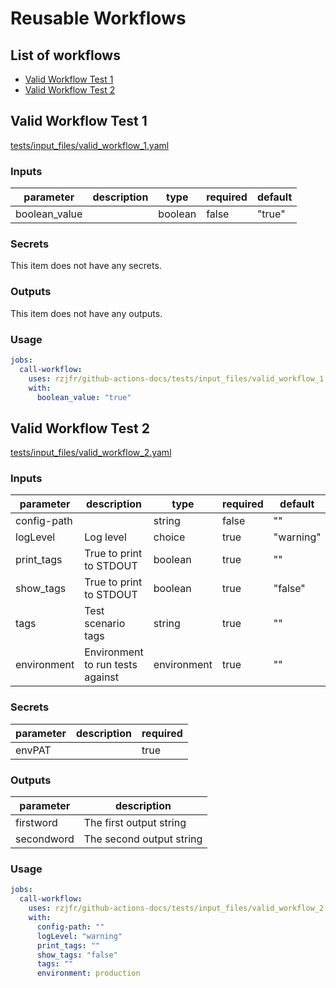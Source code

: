 # <!-- BEGIN_GH_DOCS_TITLE -->Reusable Workflows<!-- END_GH_DOCS_TITLE -->

## <!-- BEGIN_GH_DOCS_CONTENTS_TABLE_TITLE -->List of workflows<!-- END_GH_DOCS_CONTENTS_TABLE_TITLE -->

<!-- BEGIN_GH_DOCS_CONTENTS_TABLE_ITEM -->

- [Valid Workflow Test 1](#valid-workflow-test-1)
- [Valid Workflow Test 2](#valid-workflow-test-2)
<!-- END_GH_DOCS_CONTENTS_TABLE_ITEM -->

## <!-- BEGIN_GH_DOCS_NAME_VALID_WORKFLOW_TEST_1 -->Valid Workflow Test 1<!-- END_GH_DOCS_NAME_VALID_WORKFLOW_TEST_1 -->

<!-- BEGIN_GH_DOCS_DESCRIPTION_VALID_WORKFLOW_TEST_1 -->

[tests/input_files/valid_workflow_1.yaml](valid_workflow_1.yaml)

<!-- END_GH_DOCS_DESCRIPTION_VALID_WORKFLOW_TEST_1 -->

### Inputs

<!-- BEGIN_GH_DOCS_INPUTS_VALID_WORKFLOW_TEST_1 -->

| parameter     | description | type    | required | default |
| ------------- | ----------- | ------- | -------- | ------- |
| boolean_value |             | boolean | false    | "true"  |

<!-- END_GH_DOCS_INPUTS_VALID_WORKFLOW_TEST_1 -->

### Secrets

<!-- BEGIN_GH_DOCS_SECRETS_VALID_WORKFLOW_TEST_1 -->

This item does not have any secrets.

<!-- END_GH_DOCS_SECRETS_VALID_WORKFLOW_TEST_1 -->

### Outputs

<!-- BEGIN_GH_DOCS_OUTPUTS_VALID_WORKFLOW_TEST_1 -->

This item does not have any outputs.

<!-- END_GH_DOCS_OUTPUTS_VALID_WORKFLOW_TEST_1 -->

### Usage

<!-- BEGIN_GH_DOCS_USAGE_VALID_WORKFLOW_TEST_1 -->

```yaml
jobs:
  call-workflow:
    uses: rzjfr/github-actions-docs/tests/input_files/valid_workflow_1.yaml@main
    with:
      boolean_value: "true"
```

<!-- END_GH_DOCS_USAGE_VALID_WORKFLOW_TEST_1 -->

## <!-- BEGIN_GH_DOCS_NAME_VALID_WORKFLOW_TEST_2 -->Valid Workflow Test 2<!-- END_GH_DOCS_NAME_VALID_WORKFLOW_TEST_2 -->

<!-- BEGIN_GH_DOCS_DESCRIPTION_VALID_WORKFLOW_TEST_2 -->

[tests/input_files/valid_workflow_2.yaml](valid_workflow_2.yaml)

<!-- END_GH_DOCS_DESCRIPTION_VALID_WORKFLOW_TEST_2 -->

### Inputs

<!-- BEGIN_GH_DOCS_INPUTS_VALID_WORKFLOW_TEST_2 -->

| parameter   | description                      | type        | required | default   |
| ----------- | -------------------------------- | ----------- | -------- | --------- |
| config-path |                                  | string      | false    | ""        |
| logLevel    | Log level                        | choice      | true     | "warning" |
| print_tags  | True to print to STDOUT          | boolean     | true     | ""        |
| show_tags   | True to print to STDOUT          | boolean     | true     | "false"   |
| tags        | Test scenario tags               | string      | true     | ""        |
| environment | Environment to run tests against | environment | true     | ""        |

<!-- END_GH_DOCS_INPUTS_VALID_WORKFLOW_TEST_2 -->

### Secrets

<!-- BEGIN_GH_DOCS_SECRETS_VALID_WORKFLOW_TEST_2 -->

| parameter | description | required |
| --------- | ----------- | -------- |
| envPAT    |             | true     |

<!-- END_GH_DOCS_SECRETS_VALID_WORKFLOW_TEST_2 -->

### Outputs

<!-- BEGIN_GH_DOCS_OUTPUTS_VALID_WORKFLOW_TEST_2 -->

| parameter  | description              |
| ---------- | ------------------------ |
| firstword  | The first output string  |
| secondword | The second output string |

<!-- END_GH_DOCS_OUTPUTS_VALID_WORKFLOW_TEST_2 -->

### Usage

<!-- BEGIN_GH_DOCS_USAGE_VALID_WORKFLOW_TEST_2 -->

```yaml
jobs:
  call-workflow:
    uses: rzjfr/github-actions-docs/tests/input_files/valid_workflow_2.yaml@main
    with:
      config-path: ""
      logLevel: "warning"
      print_tags: ""
      show_tags: "false"
      tags: ""
      environment: production
```

<!-- END_GH_DOCS_USAGE_VALID_WORKFLOW_TEST_2 -->
